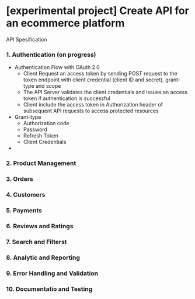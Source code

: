 # [experimental project] Create API for an ecommerce platform

API Spesification

### 1. Authentication (on progress)

- Authentication Flow with OAuth 2.0
  - Client Request an access token by sending POST request to the token endpoint with client credential (client ID and secret), grant-type and scope
  - The API Server validates the client credentials and issues an access token if authentication is successful
  - Client include the access token in Authorization header of subsequent API requests to access protected resources
- Grant-type
  - Authorization code
  - Password
  - Refresh Token
  - Client Credentials
-

### 2. Product Management

### 3. Orders

### 4. Customers

### 5. Payments

### 6. Reviews and Ratings

### 7. Search and Filterst

### 8. Analytic and Reporting

### 9. Error Handling and Validation

### 10. Documentatio and Testing
